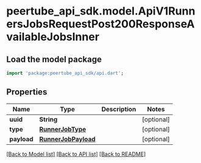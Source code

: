 # peertube_api_sdk.model.ApiV1RunnersJobsRequestPost200ResponseAvailableJobsInner

## Load the model package
```dart
import 'package:peertube_api_sdk/api.dart';
```

## Properties
Name | Type | Description | Notes
------------ | ------------- | ------------- | -------------
**uuid** | **String** |  | [optional] 
**type** | [**RunnerJobType**](RunnerJobType.md) |  | [optional] 
**payload** | [**RunnerJobPayload**](RunnerJobPayload.md) |  | [optional] 

[[Back to Model list]](../README.md#documentation-for-models) [[Back to API list]](../README.md#documentation-for-api-endpoints) [[Back to README]](../README.md)


